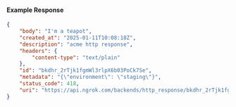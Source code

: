 <!-- Code generated for API Clients. DO NOT EDIT. -->

#### Example Response

```json
{
	"body": "I'm a teapot",
	"created_at": "2025-01-11T10:08:18Z",
	"description": "acme http response",
	"headers": {
		"content-type": "text/plain"
	},
	"id": "bkdhr_2rTjk1fgmWl3rlpX6b03PoCk7Se",
	"metadata": "{\"environment\": \"staging\"}",
	"status_code": 418,
	"uri": "https://api.ngrok.com/backends/http_response/bkdhr_2rTjk1fgmWl3rlpX6b03PoCk7Se"
}
```
